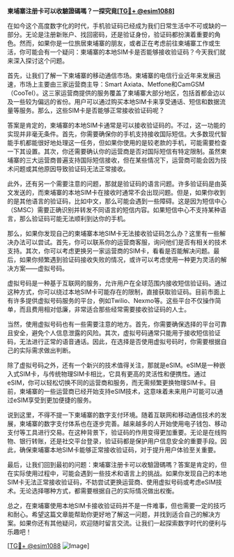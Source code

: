 **柬埔寨注册卡可以收驗證碼嗎？一探究竟[[TG💪+ @esim1088](https://t.me/s/esim1088)]**

在如今这个高度数字化的时代，手机验证码已经成为我们日常生活中不可或缺的一部分。无论是注册新账户、找回密码，还是验证身份，验证码都扮演着重要的角色。然而，如果你是一位旅居柬埔寨的朋友，或者正在考虑前往柬埔寨工作或生活，你可能会有一个疑问：柬埔寨的本地SIM卡是否能够接收验证码？今天我们就来深入探讨这个问题。

首先，让我们了解一下柬埔寨的移动通信市场。柬埔寨的电信行业近年来发展迅速，市场上主要由三家运营商主导：Smart Axiata、Metfone和CamGSM（CooTel）。这三家运营商提供的服务覆盖了柬埔寨大部分地区，包括首都金边以及一些较为偏远的省份。用户可以通过购买本地SIM卡来享受通话、短信和数据流量等服务。那么，这些SIM卡是否能够正常接收验证码呢？

答案是肯定的，柬埔寨的本地SIM卡通常是可以接收验证码的。不过，这一功能的实现并非毫无条件。首先，你需要确保你的手机支持接收国际短信。大多数现代智能手机都能很好地处理这一任务，但如果你使用的是较老款的手机，可能需要检查一下其设置。其次，你还需要确认你的运营商是否对国际短信有特定限制。虽然柬埔寨的三大运营商普遍支持国际短信接收，但在某些情况下，运营商可能会因为技术问题或其他原因导致验证码无法正常接收。

此外，还有另一个需要注意的问题，那就是验证码的语言问题。许多验证码是由英文发送的，而柬埔寨的本地SIM卡在接收时通常不会出现问题。但是，如果你收到的是其他语言的验证码，比如中文，那么可能会遇到一些障碍。这是因为短信中心（SMSC）需要正确识别并转发不同语言的短信内容。如果短信中心不支持某种语言，那么验证码可能无法顺利到达你的手机。

那么，如果你发现自己的柬埔寨本地SIM卡无法接收验证码怎么办？这里有一些解决办法可以尝试。首先，你可以联系你的运营商客服，询问他们是否有相关的技术支持。其次，你可以考虑更换另一家运营商的SIM卡，看看是否能解决问题。最后，如果你频繁遇到验证码接收失败的情况，或许可以考虑使用一种更为灵活的解决方案——虚拟号码。

虚拟号码是一种基于互联网的服务，允许用户在全球范围内接收短信验证码。通过这种方式，你可以绕过本地SIM卡可能存在的限制，直接获取验证码。目前市面上有许多提供虚拟号码服务的平台，例如Twilio、Nexmo等。这些平台不仅操作简单，而且费用相对低廉，非常适合那些经常需要接收验证码的人士。

当然，使用虚拟号码也有一些需要注意的地方。首先，你需要确保选择的平台可靠且安全，避免个人信息泄露的风险。其次，虚拟号码通常只能用于接收短信验证码，无法进行正常的语音通话。因此，在选择是否使用虚拟号码时，你需要根据自己的实际需求做出判断。

除了虚拟号码之外，还有一个新兴的技术值得关注，那就是eSIM。eSIM是一种嵌入式SIM卡，与传统物理SIM卡相比，它具有更高的灵活性和便携性。通过eSIM，你可以轻松切换不同的运营商和服务，而无需频繁更换物理SIM卡。目前，柬埔寨的一些运营商已经开始支持eSIM技术，这意味着未来用户可能可以通过eSIM享受到更加便捷的服务。

说到这里，不得不提一下柬埔寨的数字支付环境。随着互联网和移动通信技术的发展，柬埔寨的数字支付体系也在逐步完善。越来越多的人开始使用电子钱包、移动支付等工具进行交易。在这种背景下，验证码的作用变得更加重要。无论是在线购物、银行转账，还是社交平台登录，验证码都是保护用户信息安全的重要手段。因此，确保柬埔寨本地SIM卡能够正常接收验证码，对于提升用户体验至关重要。

最后，让我们回到最初的问题：柬埔寨注册卡可以收驗證碼嗎？答案是肯定的，但在实际使用过程中，可能会遇到一些技术和语言上的挑战。如果你发现自己的本地SIM卡无法正常接收验证码，不妨尝试更换运营商、使用虚拟号码或考虑eSIM技术。无论选择哪种方式，都需要根据自己的实际情况做出权衡。

总之，在柬埔寨使用本地SIM卡接收验证码并不是一件难事，但也需要一定的技巧和耐心。希望这篇文章能帮助你更好地了解这一问题，并找到适合自己的解决方案。如果你还有其他疑问，欢迎随时留言交流。让我们一起探索数字时代的便利与乐趣吧！

[[TG💪+ @esim1088](https://t.me/s/esim1088) ![Image](https://i.postimg.cc/4NQfJmqS/Snipaste-2025-05-13-00-14-12.png)]
